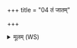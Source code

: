 +++
title = "04 तं जातम्"

+++
<details><summary>मूलम् (WS)</summary>

तं जातं जातवेदसमा दधाम्यमर्त्यम् ॥  
पावकमग्निमूतये शुचिमन्तं विषासहिम् ॥ ४ ॥
</details>